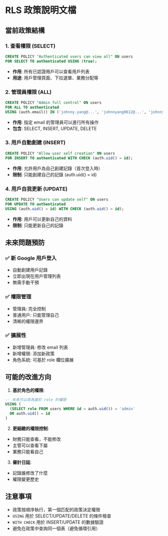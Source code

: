 # RLS 政策說明文檔

## 當前政策結構

### 1. 查看權限 (SELECT)
```sql
CREATE POLICY "Authenticated users can view all" ON users
FOR SELECT TO authenticated USING (true);
```
- **作用**: 所有已認證用戶可以查看用戶列表
- **用途**: 用戶管理頁面、下拉選單、業務分配等

### 2. 管理員權限 (ALL)
```sql
CREATE POLICY "Admin full control" ON users
FOR ALL TO authenticated
USING (auth.email() IN ('johnny.yang@...', 'johnnyang0612@...', 'johnny19940612@...'))
```
- **作用**: 指定 email 的管理員可以進行所有操作
- **包含**: SELECT, INSERT, UPDATE, DELETE

### 3. 用戶自動創建 (INSERT)
```sql
CREATE POLICY "Allow user self creation" ON users
FOR INSERT TO authenticated WITH CHECK (auth.uid() = id);
```
- **作用**: 允許用戶為自己創建記錄（首次登入時）
- **限制**: 只能創建自己的記錄 (auth.uid() = id)

### 4. 用戶自我更新 (UPDATE)
```sql
CREATE POLICY "Users can update self" ON users
FOR UPDATE TO authenticated
USING (auth.uid() = id) WITH CHECK (auth.uid() = id);
```
- **作用**: 用戶可以更新自己的資料
- **限制**: 只能更新自己的記錄

## 未來問題預防

### ✅ 新 Google 用戶登入
- 自動創建用戶記錄
- 立即出現在用戶管理列表
- 無需手動干預

### ✅ 權限管理
- 管理員: 完全控制
- 普通用戶: 只能管理自己
- 清晰的權限邊界

### ✅ 擴展性
- 新增管理員: 修改 email 列表
- 新增權限: 添加新政策
- 角色系統: 可基於 role 欄位擴展

## 可能的改進方向

1. **基於角色的權限**:
```sql
-- 未來可以改為基於 role 的權限
USING (
  (SELECT role FROM users WHERE id = auth.uid()) = 'admin'
  OR auth.uid() = id
)
```

2. **更細緻的權限控制**:
- 財務只能查看，不能修改
- 主管可以查看下屬
- 業務只能看自己

3. **審計日誌**:
- 記錄誰修改了什麼
- 權限變更歷史

## 注意事項

- 政策按順序執行，第一個匹配的政策決定權限
- `USING` 用於 SELECT/UPDATE/DELETE 的條件檢查  
- `WITH CHECK` 用於 INSERT/UPDATE 的數據驗證
- 避免在政策中查詢同一個表（避免循環引用）